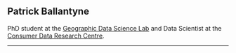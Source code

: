 ## Patrick Ballantyne

PhD student at the [Geographic Data Science Lab](https://www.liverpool.ac.uk/geographic-data-science/) and Data Scientist at the [Consumer Data Research Centre](https://www.cdrc.ac.uk).

--- 


